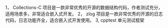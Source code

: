 
1， Collections-C 项目是一款非常优秀的开源的数据结构代码，作者测试充分，适用场景多，非常适合嵌入式开发。
2， zlog 项目是一款非常优秀的开源的日志代码，日志功能齐全，适合嵌入式开发使用。
3, cpptest 单元测试框架
